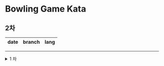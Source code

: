 # Bowling Game Kata

## 2차

date | branch | lang
--- | --- | ---

---

<details><summary>1 차</summary>

date | branch | lang
--- | --- | ---
2020.01.01 | [1/01](https://github.com/darklibra/bowling-game-kata/tree/1/1) | java
2020.01.02 | [1/02](https://github.com/darklibra/bowling-game-kata/tree/1/2) | java
2020.01.03 | [1/03](https://github.com/darklibra/bowling-game-kata/tree/1/3) | java
2020.01.04 | [1/04](https://github.com/darklibra/bowling-game-kata/tree/1/4) | java
2020.01.05 | [1/05](https://github.com/darklibra/bowling-game-kata/tree/1/5) | java
2020.01.06 | [1/06](https://github.com/darklibra/bowling-game-kata/tree/1/6) | kotlin
2020.01.07 | [1/07](https://github.com/darklibra/bowling-game-kata/tree/1/7) | kotlin
2020.01.08 | [1/08](https://github.com/darklibra/bowling-game-kata/tree/1/8) | kotlin
2020.01.09 | [1/09](https://github.com/darklibra/bowling-game-kata/tree/1/9) | kotlin
2020.01.10 | [1/10](https://github.com/darklibra/bowling-game-kata/tree/1/10) | kotlin
2020.01.11 | [1/11](https://github.com/darklibra/bowling-game-kata/tree/1/11) | kotlin
2020.01.12 | [1/12](https://github.com/darklibra/bowling-game-kata/tree/1/12) | kotlin
2020.01.13 | [1/13](https://github.com/darklibra/bowling-game-kata/tree/1/13) | kotlin
2020.01.14 | [1/14](https://github.com/darklibra/bowling-game-kata/tree/1/14) | kotlin
2020.01.15 | [1/15](https://github.com/darklibra/bowling-game-kata/tree/1/15) | kotlin
2020.01.16 | [1/16](https://github.com/darklibra/bowling-game-kata/tree/1/16) | java
2020.01.17 | [1/17](https://github.com/darklibra/bowling-game-kata/tree/1/17) | kotlin
2020.01.18 | [1/18](https://github.com/darklibra/bowling-game-kata/tree/1/18) | kotlin
2020.01.19 | [1/19](https://github.com/darklibra/bowling-game-kata/tree/1/19) | java
2020.01.20 | [1/20](https://github.com/darklibra/bowling-game-kata/tree/1/20) | kotlin
2020.01.21 | [1/21](https://github.com/darklibra/bowling-game-kata/tree/1/21) | kotlin
2020.01.22 | [1/22](https://github.com/darklibra/bowling-game-kata/tree/1/22) | kotlin
2020.01.23 | [1/23](https://github.com/darklibra/bowling-game-kata/tree/1/23) | kotlin
2020.01.24 | [1/24](https://github.com/darklibra/bowling-game-kata/tree/1/24) | kotlin
2020.01.25 | [1/25](https://github.com/darklibra/bowling-game-kata/tree/1/25) | kotlin
2020.01.26 | [1/26](https://github.com/darklibra/bowling-game-kata/tree/1/26) | kotlin
2020.01.27 | [1/27](https://github.com/darklibra/bowling-game-kata/tree/1/27) | kotlin
2020.01.28 | [1/28](https://github.com/darklibra/bowling-game-kata/tree/1/28) | kotlin
2020.01.29 | [1/29](https://github.com/darklibra/bowling-game-kata/tree/1/29) | kotlin
2020.01.30 | [1/30](https://github.com/darklibra/bowling-game-kata/tree/1/30) | kotlin
2020.01.31 | [1/31](https://github.com/darklibra/bowling-game-kata/tree/1/31) | kotlin
2020.02.01 | [1/32](https://github.com/darklibra/bowling-game-kata/tree/1/32) | kotlin
2020.02.02 | [1/33](https://github.com/darklibra/bowling-game-kata/tree/1/33) | kotlin
2020.02.03 | [1/34](https://github.com/darklibra/bowling-game-kata/tree/1/34) | kotlin
2020.02.04 | [1/35](https://github.com/darklibra/bowling-game-kata/tree/1/35) | kotlin
2020.02.05 | [1/36](https://github.com/darklibra/bowling-game-kata/tree/1/36) | kotlin
2020.02.06 | [1/37](https://github.com/darklibra/bowling-game-kata/tree/1/37) | kotlin
2020.02.07 | [1/38](https://github.com/darklibra/bowling-game-kata/tree/1/38) | kotlin

</details>
